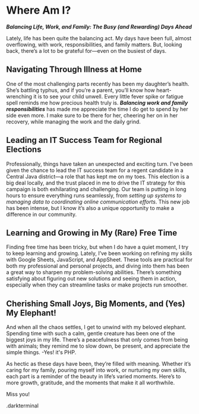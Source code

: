 # Where Am I?

_**Balancing Life, Work, and Family: The Busy (and Rewarding) Days Ahead**_

Lately, life has been quite the balancing act. My days have been full, almost overflowing, with work, responsibilities, and family matters. But, looking back, there’s a lot to be grateful for—even on the busiest of days.

## Navigating Through Illness at Home

One of the most challenging parts recently has been my daughter’s health. She’s battling typhus, and if you’re a parent, you’ll know how heart-wrenching it is to see your child unwell. Every little fever spike or fatigue spell reminds me how precious health truly is. _**Balancing work and family responsibilities**_ has made me appreciate the time I do get to spend by her side even more. I make sure to be there for her, cheering her on in her recovery, while managing the work and the daily grind.

## Leading an IT Success Team for Regional Elections

Professionally, things have taken an unexpected and exciting turn. I've been given the chance to lead the IT success team for a regent candidate in a Central Java district—a role that has kept me on my toes. This election is a big deal locally, and the trust placed in me to drive the IT strategy for this campaign is both exhilarating and challenging. Our team is putting in long hours to ensure everything runs seamlessly, from _setting up systems to managing data to coordinating online communication efforts_. This new job has been intense, but I know it’s also a unique opportunity to make a difference in our community.

## Learning and Growing in My (Rare) Free Time

Finding free time has been tricky, but when I do have a quiet moment, I try to keep learning and growing. Lately, I’ve been working on refining my skills with Google Sheets, JavaScript, and AppSheet. These tools are practical for both my professional and personal projects, and diving into them has been a great way to sharpen my problem-solving abilities. There’s something satisfying about figuring out new solutions and seeing them in action, especially when they can streamline tasks or make projects run smoother.

## Cherishing Small Joys, Big Moments, and (Yes) My Elephant!

And when all the chaos settles, I get to unwind with my beloved elephant. Spending time with such a calm, gentle creature has been one of the biggest joys in my life. There’s a peacefulness that only comes from being with animals; they remind me to slow down, be present, and appreciate the simple things. -Yes! it's PHP.

As hectic as these days have been, they’re filled with meaning. Whether it’s caring for my family, pouring myself into work, or nurturing my own skills, each part is a reminder of the beauty in life’s varied moments. Here’s to more growth, gratitude, and the moments that make it all worthwhile.

Miss you!

.darkterminal